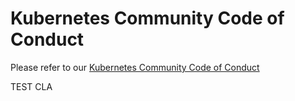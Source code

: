 # Kubernetes Community Code of Conduct

Please refer to our [Kubernetes Community Code of Conduct](https://git.k8s.io/community/code-of-conduct.md)


TEST CLA
